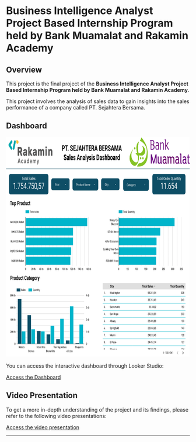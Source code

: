 # Business Intelligence Analyst Project Based Internship Program held by Bank Muamalat and Rakamin Academy

## Overview

This project is the final project of the **Business Intelligence Analyst Project Based Internship Program held by Bank Muamalat and Rakamin Academy**.

This project involves the analysis of sales data to gain insights into the sales performance of a company called PT. Sejahtera Bersama.

## Dashboard

<img src= "RakaminXBankMuamalat-1.png" alt="Dashboard preview" height=600>

You can access the interactive dashboard through Looker Studio:

[Access the Dashboard](https://lookerstudio.google.com/reporting/d2eeb881-e856-4411-88a6-1a4880193786/page/4ekgD)

## Video Presentation

To get a more in-depth understanding of the project and its findings, please refer to the following video presentations:

[Access the video presentation](https://)

---
